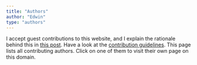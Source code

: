 ```yaml
---
title: "Authors"
author: "Edwin"
type: "authors"
---
```


I accept guest contributions to this website, and I explain the rationale behind this in [this post]({{<baseurl>}}/posts/27-website_purpose/).
Have a look at the [contribution guidelines]({{<baseurl>}}etc/contribution_guidelines).
This page lists all contributing authors.
Click on one of them to visit their own page on this domain.
